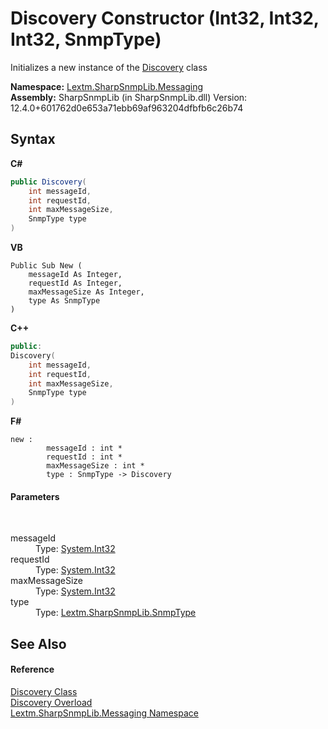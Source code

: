 # Discovery Constructor (Int32, Int32, Int32, SnmpType)
 

Initializes a new instance of the <a href="T_Lextm_SharpSnmpLib_Messaging_Discovery">Discovery</a> class

**Namespace:**&nbsp;<a href="N_Lextm_SharpSnmpLib_Messaging">Lextm.SharpSnmpLib.Messaging</a><br />**Assembly:**&nbsp;SharpSnmpLib (in SharpSnmpLib.dll) Version: 12.4.0+601762d0e653a71ebb69af963204dfbfb6c26b74

## Syntax

**C#**<br />
``` C#
public Discovery(
	int messageId,
	int requestId,
	int maxMessageSize,
	SnmpType type
)
```

**VB**<br />
``` VB
Public Sub New ( 
	messageId As Integer,
	requestId As Integer,
	maxMessageSize As Integer,
	type As SnmpType
)
```

**C++**<br />
``` C++
public:
Discovery(
	int messageId, 
	int requestId, 
	int maxMessageSize, 
	SnmpType type
)
```

**F#**<br />
``` F#
new : 
        messageId : int * 
        requestId : int * 
        maxMessageSize : int * 
        type : SnmpType -> Discovery
```


#### Parameters
&nbsp;<dl><dt>messageId</dt><dd>Type: <a href="https://docs.microsoft.com/dotnet/api/system.int32" target="_blank" rel="noopener noreferrer">System.Int32</a><br /></dd><dt>requestId</dt><dd>Type: <a href="https://docs.microsoft.com/dotnet/api/system.int32" target="_blank" rel="noopener noreferrer">System.Int32</a><br /></dd><dt>maxMessageSize</dt><dd>Type: <a href="https://docs.microsoft.com/dotnet/api/system.int32" target="_blank" rel="noopener noreferrer">System.Int32</a><br /></dd><dt>type</dt><dd>Type: <a href="T_Lextm_SharpSnmpLib_SnmpType">Lextm.SharpSnmpLib.SnmpType</a><br /></dd></dl>

## See Also


#### Reference
<a href="T_Lextm_SharpSnmpLib_Messaging_Discovery">Discovery Class</a><br /><a href="Overload_Lextm_SharpSnmpLib_Messaging_Discovery__ctor">Discovery Overload</a><br /><a href="N_Lextm_SharpSnmpLib_Messaging">Lextm.SharpSnmpLib.Messaging Namespace</a><br />